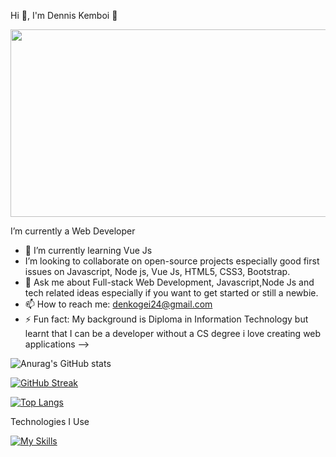 Hi 👋, I'm Dennis Kemboi 🤝

  
  <img src="https://komarev.com/ghpvc/?username=Developer-Dennis&style=flat-square&color=blue" alt=""/>

  
  <div align="center">
  <img src="https://media.giphy.com/media/dWesBcTLavkZuG35MI/giphy.gif" width="600" height="300"/>
</div>

  I’m currently a Web Developer 
- 🌱 I’m currently learning Vue Js
- I’m looking to collaborate on open-source projects especially good first issues on Javascript, Node js, Vue Js, HTML5, CSS3, Bootstrap.
- 💬 Ask me about Full-stack Web Development, Javascript,Node Js and tech related ideas especially if you want to get started or still a newbie.
- 📫 How to reach me: denkogei24@gmail.com 
- ⚡ Fun fact: My background is Diploma in Information Technology but learnt that I can be a developer without a CS degree
i love creating web applications
-->




![Anurag's GitHub stats](https://github-readme-stats.vercel.app/api?user=Developer-Dennis&show_icons=true&theme=vision-friendly-dark)



[![GitHub Streak](http://github-readme-streak-stats.herokuapp.com?username=Developer-Dennis&theme=dark&background=000000)](https://git.io/streak-stats)


[![Top Langs](https://github-readme-stats.vercel.app/api/top-langs/?username=Developer-Dennis&layout=compact&theme=vision-friendly-dark)](https://github.com/anuraghazra/github-readme-stats)


Technologies I Use

[![My Skills](https://skills.thijs.gg/icons?i=html,css,javascript,nodejs,vue,mysql,ejs&theme=dark)](https://skills.thijs.gg)


